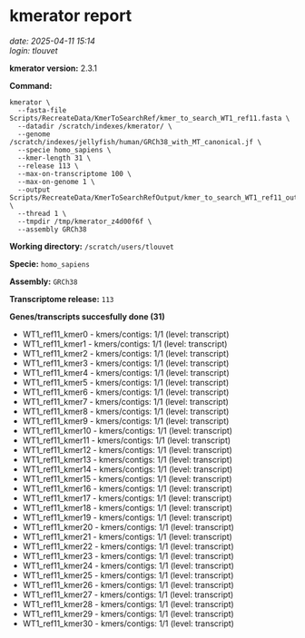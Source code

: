 # kmerator report
*date: 2025-04-11 15:14*  
*login: tlouvet*

**kmerator version:** 2.3.1

**Command:**

```
kmerator \
  --fasta-file Scripts/RecreateData/KmerToSearchRef/kmer_to_search_WT1_ref11.fasta \
  --datadir /scratch/indexes/kmerator/ \
  --genome /scratch/indexes/jellyfish/human/GRCh38_with_MT_canonical.jf \
  --specie homo_sapiens \
  --kmer-length 31 \
  --release 113 \
  --max-on-transcriptome 100 \
  --max-on-genome 1 \
  --output Scripts/RecreateData/KmerToSearchRefOutput/kmer_to_search_WT1_ref11_output \
  --thread 1 \
  --tmpdir /tmp/kmerator_z4d00f6f \
  --assembly GRCh38
```

**Working directory:** `/scratch/users/tlouvet`

**Specie:** `homo_sapiens`

**Assembly:** `GRCh38`

**Transcriptome release:** `113`

**Genes/transcripts succesfully done (31)**

- WT1_ref11_kmer0 - kmers/contigs: 1/1 (level: transcript)
- WT1_ref11_kmer1 - kmers/contigs: 1/1 (level: transcript)
- WT1_ref11_kmer2 - kmers/contigs: 1/1 (level: transcript)
- WT1_ref11_kmer3 - kmers/contigs: 1/1 (level: transcript)
- WT1_ref11_kmer4 - kmers/contigs: 1/1 (level: transcript)
- WT1_ref11_kmer5 - kmers/contigs: 1/1 (level: transcript)
- WT1_ref11_kmer6 - kmers/contigs: 1/1 (level: transcript)
- WT1_ref11_kmer7 - kmers/contigs: 1/1 (level: transcript)
- WT1_ref11_kmer8 - kmers/contigs: 1/1 (level: transcript)
- WT1_ref11_kmer9 - kmers/contigs: 1/1 (level: transcript)
- WT1_ref11_kmer10 - kmers/contigs: 1/1 (level: transcript)
- WT1_ref11_kmer11 - kmers/contigs: 1/1 (level: transcript)
- WT1_ref11_kmer12 - kmers/contigs: 1/1 (level: transcript)
- WT1_ref11_kmer13 - kmers/contigs: 1/1 (level: transcript)
- WT1_ref11_kmer14 - kmers/contigs: 1/1 (level: transcript)
- WT1_ref11_kmer15 - kmers/contigs: 1/1 (level: transcript)
- WT1_ref11_kmer16 - kmers/contigs: 1/1 (level: transcript)
- WT1_ref11_kmer17 - kmers/contigs: 1/1 (level: transcript)
- WT1_ref11_kmer18 - kmers/contigs: 1/1 (level: transcript)
- WT1_ref11_kmer19 - kmers/contigs: 1/1 (level: transcript)
- WT1_ref11_kmer20 - kmers/contigs: 1/1 (level: transcript)
- WT1_ref11_kmer21 - kmers/contigs: 1/1 (level: transcript)
- WT1_ref11_kmer22 - kmers/contigs: 1/1 (level: transcript)
- WT1_ref11_kmer23 - kmers/contigs: 1/1 (level: transcript)
- WT1_ref11_kmer24 - kmers/contigs: 1/1 (level: transcript)
- WT1_ref11_kmer25 - kmers/contigs: 1/1 (level: transcript)
- WT1_ref11_kmer26 - kmers/contigs: 1/1 (level: transcript)
- WT1_ref11_kmer27 - kmers/contigs: 1/1 (level: transcript)
- WT1_ref11_kmer28 - kmers/contigs: 1/1 (level: transcript)
- WT1_ref11_kmer29 - kmers/contigs: 1/1 (level: transcript)
- WT1_ref11_kmer30 - kmers/contigs: 1/1 (level: transcript)

